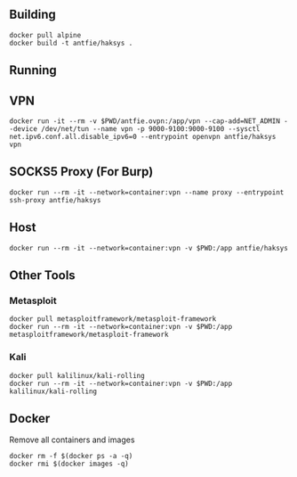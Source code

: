 ## Building

```
docker pull alpine
docker build -t antfie/haksys .
```

## Running 

## VPN

```
docker run -it --rm -v $PWD/antfie.ovpn:/app/vpn --cap-add=NET_ADMIN --device /dev/net/tun --name vpn -p 9000-9100:9000-9100 --sysctl net.ipv6.conf.all.disable_ipv6=0 --entrypoint openvpn antfie/haksys vpn
```

## SOCKS5 Proxy (For Burp)

```
docker run --rm -it --network=container:vpn --name proxy --entrypoint ssh-proxy antfie/haksys
```

## Host

```
docker run --rm -it --network=container:vpn -v $PWD:/app antfie/haksys
```

## Other Tools


### Metasploit

```
docker pull metasploitframework/metasploit-framework
docker run --rm -it --network=container:vpn -v $PWD:/app metasploitframework/metasploit-framework
```

### Kali

```
docker pull kalilinux/kali-rolling
docker run --rm -it --network=container:vpn -v $PWD:/app kalilinux/kali-rolling
```

## Docker

Remove all containers and images

```
docker rm -f $(docker ps -a -q)
docker rmi $(docker images -q)
```
